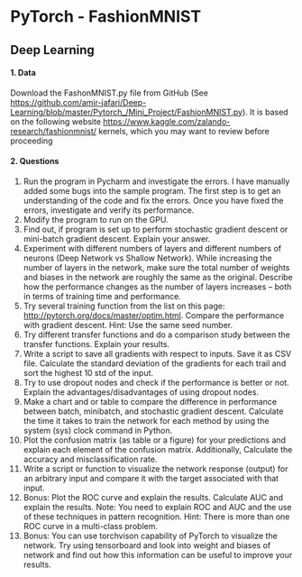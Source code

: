 # PyTorch - FashionMNIST 
## Deep Learning 

#### 1. Data
Download the FashonMNIST.py file from GitHub (See https://github.com/amir-jafari/Deep-Learning/blob/master/Pytorch_/Mini_Project/FashionMNIST.py). It is
based on the following website https://www.kaggle.com/zalando-research/fashionmnist/ kernels, which you may want to review before proceeding

#### 2. Questions
1. Run the program in Pycharm and investigate the errors. I have manually added some bugs into the sample program. The first step is to get an understanding of the code and fix the
errors. Once you have fixed the errors, investigate and verify its performance.
2. Modify the program to run on the GPU.
3. Find out, if program is set up to perform stochastic gradient descent or mini-batch gradient descent. Explain your answer.
4. Experiment with different numbers of layers and different numbers of neurons (Deep Network vs Shallow Network). While increasing the number of layers in the network,
make sure the total number of weights and biases in the network are roughly the same as the original. Describe how the performance changes as the number of layers increases –
both in terms of training time and performance.
5. Try several training function from the list on this page: http://pytorch.org/docs/master/optim.html. Compare the performance with gradient descent. Hint: Use the
same seed number.
6. Try different transfer functions and do a comparison study between the transfer functions. Explain your results.
7. Write a script to save all gradients with respect to inputs. Save it as CSV file. Calculate the standard deviation of the gradients for each trail and sort the highest 10 std of the
input.
8. Try to use dropout nodes and check if the performance is better or not. Explain the advantages/disadvantages of using dropout nodes.
9. Make a chart and or table to compare the difference in performance between batch, minibatch, and stochastic gradient descent. Calculate the time it takes to train the network for
each method by using the system (sys) clock command in Python.
10. Plot the confusion matrix (as table or a figure) for your predictions and explain each element of the confusion matrix. Additionally, Calculate the accuracy and misclassification
rate.
11. Write a script or function to visualize the network response (output) for an arbitrary input and compare it with the target associated with that input.
12. Bonus: Plot the ROC curve and explain the results. Calculate AUC and explain the results. Note: You need to explain ROC and AUC and the use of these techniques in pattern
recognition. Hint: There is more than one ROC curve in a multi-class problem.
13. Bonus: You can use torchvison capability of PyTorch to visualize the network. Try using tensorboard and look into weight and biases of network and find out how this information
can be useful to improve your results.
